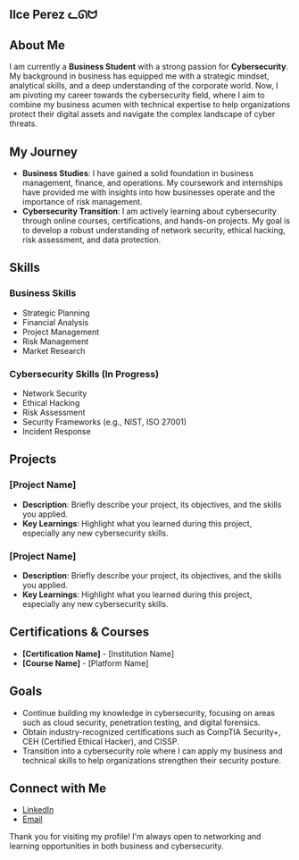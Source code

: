 ## Ilce Perez ᓚᘏᗢ

## About Me
I am currently a **Business Student** with a strong passion for **Cybersecurity**. My background in business has equipped me with a strategic mindset, analytical skills, and a deep understanding of the corporate world. Now, I am pivoting my career towards the cybersecurity field, where I aim to combine my business acumen with technical expertise to help organizations protect their digital assets and navigate the complex landscape of cyber threats.

## My Journey
- **Business Studies**: I have gained a solid foundation in business management, finance, and operations. My coursework and internships have provided me with insights into how businesses operate and the importance of risk management.
- **Cybersecurity Transition**: I am actively learning about cybersecurity through online courses, certifications, and hands-on projects. My goal is to develop a robust understanding of network security, ethical hacking, risk assessment, and data protection.

## Skills
### Business Skills
- Strategic Planning
- Financial Analysis
- Project Management
- Risk Management
- Market Research

### Cybersecurity Skills (In Progress)
- Network Security
- Ethical Hacking
- Risk Assessment
- Security Frameworks (e.g., NIST, ISO 27001)
- Incident Response

## Projects
### [Project Name]
- **Description**: Briefly describe your project, its objectives, and the skills you applied.
- **Key Learnings**: Highlight what you learned during this project, especially any new cybersecurity skills.

### [Project Name]
- **Description**: Briefly describe your project, its objectives, and the skills you applied.
- **Key Learnings**: Highlight what you learned during this project, especially any new cybersecurity skills.

## Certifications & Courses
- **[Certification Name]** - [Institution Name]
- **[Course Name]** - [Platform Name]

## Goals
- Continue building my knowledge in cybersecurity, focusing on areas such as cloud security, penetration testing, and digital forensics.
- Obtain industry-recognized certifications such as CompTIA Security+, CEH (Certified Ethical Hacker), and CISSP.
- Transition into a cybersecurity role where I can apply my business and technical skills to help organizations strengthen their security posture.

## Connect with Me
- [LinkedIn](https://www.linkedin.com/in/ilceperezc/)
- [Email](cperezilce@gmail.com)


Thank you for visiting my profile! I'm always open to networking and learning opportunities in both business and cybersecurity.
```

